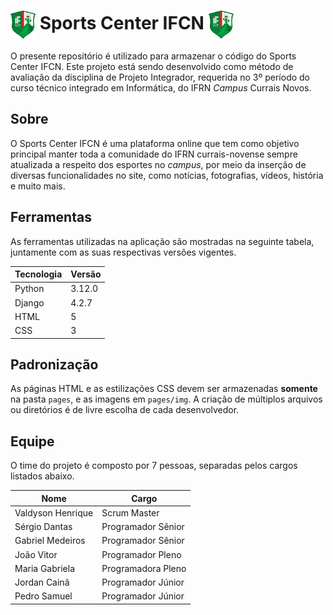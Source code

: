 # <img src="pages/img/logo.png" alt="Logo do Sports Center IFCN." width="40px" align="center"> Sports Center IFCN <img src="pages/img/logo.png" alt="Logo do Sports Center IFCN." width="40px" align="center">

O presente repositório é utilizado para armazenar o código do Sports Center IFCN. Este projeto está sendo desenvolvido como método de avaliação da disciplina de Projeto Integrador, requerida no 3º período do curso técnico integrado em Informática, do IFRN *Campus* Currais Novos.

## Sobre

O Sports Center IFCN é uma plataforma online que tem como objetivo principal manter toda a comunidade do IFRN currais-novense sempre atualizada a respeito dos esportes no *campus*, por meio da inserção de diversas funcionalidades no site, como notícias, fotografias, vídeos, história e muito mais.

## Ferramentas

As ferramentas utilizadas na aplicação são mostradas na seguinte tabela, juntamente com as suas respectivas versões vigentes.

| Tecnologia | Versão |
|------------|--------|
| Python     | 3.12.0 |
| Django     | 4.2.7  |
| HTML       | 5      |
| CSS        | 3      |

## Padronização

As páginas HTML e as estilizações CSS devem ser armazenadas **somente** na pasta `pages`, e as imagens em `pages/img`. A criação de múltiplos arquivos ou diretórios é de livre escolha de cada desenvolvedor.

## Equipe

O time do projeto é composto por 7 pessoas, separadas pelos cargos listados abaixo.

| Nome              | Cargo              |
|-------------------|--------------------|
| Valdyson Henrique | Scrum Master       |
| Sérgio Dantas     | Programador Sênior |
| Gabriel Medeiros  | Programador Sênior |
| João Vitor        | Programador Pleno  |
| Maria Gabriela    | Programadora Pleno |
| Jordan Cainã      | Programador Júnior |
| Pedro Samuel      | Programador Júnior |
